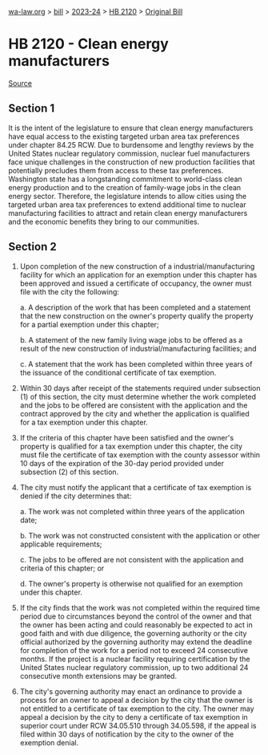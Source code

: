 [wa-law.org](/) > [bill](/bill/) > [2023-24](/bill/2023-24/) > [HB 2120](/bill/2023-24/hb/2120/) > [Original Bill](/bill/2023-24/hb/2120/1/)

# HB 2120 - Clean energy manufacturers

[Source](http://lawfilesext.leg.wa.gov/biennium/2023-24/Pdf/Bills/House%20Bills/2120.pdf)

## Section 1
It is the intent of the legislature to ensure that clean energy manufacturers have equal access to the existing targeted urban area tax preferences under chapter 84.25 RCW. Due to burdensome and lengthy reviews by the United States nuclear regulatory commission, nuclear fuel manufacturers face unique challenges in the construction of new production facilities that potentially precludes them from access to these tax preferences. Washington state has a longstanding commitment to world-class clean energy production and to the creation of family-wage jobs in the clean energy sector. Therefore, the legislature intends to allow cities using the targeted urban area tax preferences to extend additional time to nuclear manufacturing facilities to attract and retain clean energy manufacturers and the economic benefits they bring to our communities.

## Section 2
1. Upon completion of the new construction of a industrial/manufacturing facility for which an application for an exemption under this chapter has been approved and issued a certificate of occupancy, the owner must file with the city the following:

    a. A description of the work that has been completed and a statement that the new construction on the owner's property qualify the property for a partial exemption under this chapter;

    b. A statement of the new family living wage jobs to be offered as a result of the new construction of industrial/manufacturing facilities; and

    c. A statement that the work has been completed within three years of the issuance of the conditional certificate of tax exemption.

2. Within 30 days after receipt of the statements required under subsection (1) of this section, the city must determine whether the work completed and the jobs to be offered are consistent with the application and the contract approved by the city and whether the application is qualified for a tax exemption under this chapter.

3. If the criteria of this chapter have been satisfied and the owner's property is qualified for a tax exemption under this chapter, the city must file the certificate of tax exemption with the county assessor within 10 days of the expiration of the 30-day period provided under subsection (2) of this section.

4. The city must notify the applicant that a certificate of tax exemption is denied if the city determines that:

    a. The work was not completed within three years of the application date;

    b. The work was not constructed consistent with the application or other applicable requirements;

    c. The jobs to be offered are not consistent with the application and criteria of this chapter; or

    d. The owner's property is otherwise not qualified for an exemption under this chapter.

5. If the city finds that the work was not completed within the required time period due to circumstances beyond the control of the owner and that the owner has been acting and could reasonably be expected to act in good faith and with due diligence, the governing authority or the city official authorized by the governing authority may extend the deadline for completion of the work for a period not to exceed 24 consecutive months. If the project is a nuclear facility requiring certification by the United States nuclear regulatory commission, up to two additional 24 consecutive month extensions may be granted.

6. The city's governing authority may enact an ordinance to provide a process for an owner to appeal a decision by the city that the owner is not entitled to a certificate of tax exemption to the city. The owner may appeal a decision by the city to deny a certificate of tax exemption in superior court under RCW 34.05.510 through 34.05.598, if the appeal is filed within 30 days of notification by the city to the owner of the exemption denial.
